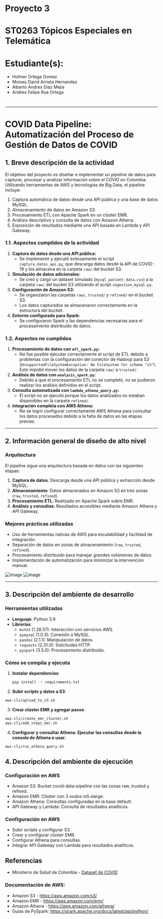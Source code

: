 # **Proyecto 3**
#
# ST0263 Tópicos Especiales en Telemática
#
# Estudiante(s): 
- Holmer Ortega Gomez
- Moises David Arrieta Hernandez
- Alberto Andres Diaz Mejia
- Andres Felipe Rua Ortega
#
#

---

# COVID Data Pipeline: Automatización del Proceso de Gestión de Datos de COVID

## **1. Breve descripción de la actividad**
El objetivo del proyecto es diseñar e implementar un pipeline de datos para capturar, procesar y analizar información sobre el COVID en Colombia. Utilizando herramientas de AWS y tecnologías de Big Data, el pipeline incluye:
1. Captura automática de datos desde una API pública y una base de datos MySQL.
2. Almacenamiento de datos en Amazon S3.
3. Procesamiento ETL con Apache Spark en un clúster EMR.
4. Análisis descriptivo y consulta de datos con Amazon Athena.
5. Exposición de resultados mediante una API basada en Lambda y API Gateway.

### **1.1. Aspectos cumplidos de la actividad**
1. **Captura de datos desde una API pública:**
   - Se implementó y ejecutó exitosamente el script `captura_datos_api.py`, que descarga datos desde la API de COVID-19 y los almacena en la carpeta `raw/` del bucket S3.
2. **Simulación de datos adicionales:**
   - Se creó y cargó un dataset simulado (`mysql_patient_data.csv`) a la carpeta `raw/` del bucket S3 utilizando el script `ingestion_mysql.py`.
3. **Configuración de Amazon S3:**
   - Se organizaron las carpetas `raw/`, `trusted/` y `refined/` en el bucket S3.
   - Los datos capturados se almacenaron correctamente en la estructura del bucket.
4. **Entorno configurado para Spark:**
   - Se configuraron Spark y las dependencias necesarias para el procesamiento distribuido de datos.

### **1.2. Aspectos no cumplidos**
1. **Procesamiento de datos con `etl_spark.py`:**
   - No fue posible ejecutar correctamente el script de ETL debido a problemas con la configuración del conector de Hadoop para S3 (`UnsupportedFileSystemException: No FileSystem for scheme "s3"`). Esto impidió mover los datos de la carpeta `raw/` a `trusted/`.
2. **Análisis de datos con `analysis_spark.py`:**
   - Debido a que el procesamiento ETL no se completó, no se pudieron realizar los análisis definidos en el script.
3. **Consulta automatizada con `lambda_athena_query.py`:**
   - El script no se ejecutó porque los datos analizados no estaban disponibles en la carpeta `refined/`.
4. **Integración completa con AWS Athena:**
   - No se logró configurar correctamente AWS Athena para consultar los datos procesados debido a la falta de datos en las etapas previas.
 
---

## **2. Información general de diseño de alto nivel**
### Arquitectura
El pipeline sigue una arquitectura basada en datos con las siguientes etapas:
1. **Captura de datos**: Descarga desde una API pública y extracción desde MySQL.
2. **Almacenamiento**: Datos almacenados en Amazon S3 en tres zonas (`raw`, `trusted`, `refined`).
3. **Procesamiento ETL**: Realizado en Apache Spark sobre EMR.
4. **Análisis y consultas**: Resultados accesibles mediante Amazon Athena y API Gateway.

### Mejores prácticas utilizadas
- Uso de herramientas nativas de AWS para escalabilidad y facilidad de integración.
- Separación de datos en zonas de almacenamiento (`raw`, `trusted`, `refined`).
- Procesamiento distribuido para manejar grandes volúmenes de datos.
- Implementación de automatización para minimizar la intervención manual.

![image](https://github.com/user-attachments/assets/441a20b5-f42e-487c-bdf9-742fa9010ddf)
![image](https://github.com/user-attachments/assets/27c7010c-c91e-48c4-bb92-b9b59c56493c)

---

## **3. Descripción del ambiente de desarrollo**
### Herramientas utilizadas
- **Lenguaje**: Python 3.9
- **Librerías**:
  - `boto3` (1.28.57): Interacción con servicios AWS.
  - `pymysql` (1.0.3): Conexión a MySQL.
  - `pandas` (2.1.1): Manipulación de datos.
  - `requests` (2.31.0): Solicitudes HTTP.
  - `pyspark` (3.5.0): Procesamiento distribuido.
  
### Cómo se compila y ejecuta
1. **Instalar dependencias**:
   ```bash
   pip install -r requirements.txt
   ```

2. **Subir scripts y datos a S3**:
```bash 
aws-cli/upload_to_s3.sh
```
3. **Crear clúster EMR y agregar pasos**:
```bash
aws-cli/create_emr_cluster.sh
aws-cli/add_steps_emr.sh
```
4. **Configurar y consultar Athena: Ejecutar las consultas desde la consola de Athena o usar**: 
```bash 
aws-cli/run_athena_query.sh
```

## **4. Descripción del ambiente de ejecución**
### Configuración en AWS
- Amazon S3: Bucket covid-data-pipeline con las zonas raw, trusted y refined.
- Amazon EMR: Clúster con 3 nodos m5.xlarge.
- Amazon Athena: Consultas configuradas en la base default.
- API Gateway y Lambda: Consulta de resultados analíticos.

### Configuración en AWS
- Subir scripts y configurar S3.
- Crear y configurar clúster EMR.
- Configurar Athena para consultas.
- Integrar API Gateway con Lambda para resultados analíticos.

## Referencias
- Ministerio de Salud de Colombia - [Dataset de COVID](https://www.datos.gov.co/api/views/gt2j-8ykr/rows.csv?accessType=DOWNLOAD)
### Documentación de AWS:
- Amazon S3 - https://aws.amazon.com/s3/
- Amazon EMR - https://aws.amazon.com/emr/
- Amazon Athena - https://aws.amazon.com/athena/
- Guías de PySpark: https://spark.apache.org/docs/latest/api/python/
